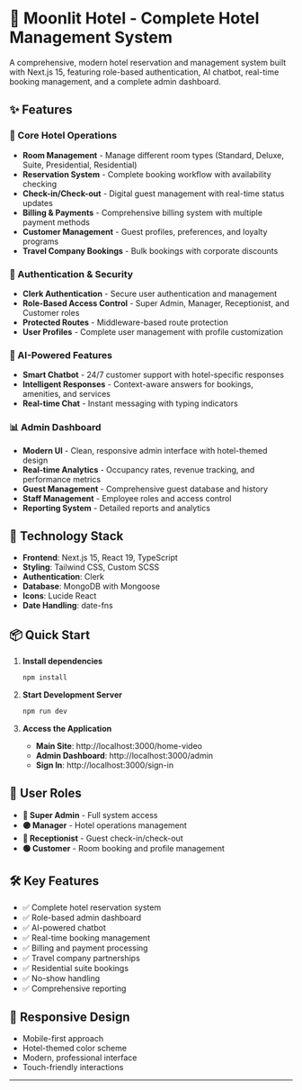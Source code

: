 
# 🏨 Moonlit Hotel - Complete Hotel Management System

A comprehensive, modern hotel reservation and management system built with Next.js 15, featuring role-based authentication, AI chatbot, real-time booking management, and a complete admin dashboard.

## ✨ Features

### 🌟 Core Hotel Operations
- **Room Management** - Manage different room types (Standard, Deluxe, Suite, Presidential, Residential)
- **Reservation System** - Complete booking workflow with availability checking
- **Check-in/Check-out** - Digital guest management with real-time status updates
- **Billing & Payments** - Comprehensive billing system with multiple payment methods
- **Customer Management** - Guest profiles, preferences, and loyalty programs
- **Travel Company Bookings** - Bulk bookings with corporate discounts

### 🔐 Authentication & Security
- **Clerk Authentication** - Secure user authentication and management
- **Role-Based Access Control** - Super Admin, Manager, Receptionist, and Customer roles
- **Protected Routes** - Middleware-based route protection
- **User Profiles** - Complete user management with profile customization

### 🤖 AI-Powered Features
- **Smart Chatbot** - 24/7 customer support with hotel-specific responses
- **Intelligent Responses** - Context-aware answers for bookings, amenities, and services
- **Real-time Chat** - Instant messaging with typing indicators

### 📊 Admin Dashboard
- **Modern UI** - Clean, responsive admin interface with hotel-themed design
- **Real-time Analytics** - Occupancy rates, revenue tracking, and performance metrics
- **Guest Management** - Comprehensive guest database and history
- **Staff Management** - Employee roles and access control
- **Reporting System** - Detailed reports and analytics

## 🚀 Technology Stack

- **Frontend**: Next.js 15, React 19, TypeScript
- **Styling**: Tailwind CSS, Custom SCSS
- **Authentication**: Clerk
- **Database**: MongoDB with Mongoose
- **Icons**: Lucide React
- **Date Handling**: date-fns

## 📦 Quick Start

1. **Install dependencies**
   ```bash
   npm install
   ```

2. **Start Development Server**
   ```bash
   npm run dev
   ```

3. **Access the Application**
   - **Main Site**: http://localhost:3000/home-video
   - **Admin Dashboard**: http://localhost:3000/admin
   - **Sign In**: http://localhost:3000/sign-in

## 🎯 User Roles

- **🔴 Super Admin** - Full system access
- **🟣 Manager** - Hotel operations management
- **🔵 Receptionist** - Guest check-in/check-out
- **🟢 Customer** - Room booking and profile management

## 🛠️ Key Features

- ✅ Complete hotel reservation system
- ✅ Role-based admin dashboard
- ✅ AI-powered chatbot
- ✅ Real-time booking management
- ✅ Billing and payment processing
- ✅ Travel company partnerships
- ✅ Residential suite bookings
- ✅ No-show handling
- ✅ Comprehensive reporting

## 📱 Responsive Design

- Mobile-first approach
- Hotel-themed color scheme
- Modern, professional interface
- Touch-friendly interactions

---


